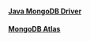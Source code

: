 #### [Java MongoDB Driver][1]
#### [MongoDB Atlas][2]

[1]:https://docs.mongodb.com/ecosystem/drivers/java/
[2]:https://www.mongodb.com/cloud/atlas